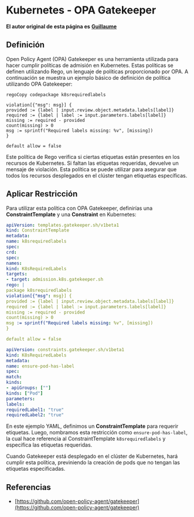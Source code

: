 # Kubernetes - OPA Gatekeeper

**El autor original de esta página es** [**Guillaume**](https://www.linkedin.com/in/guillaume-c-ab4b9a196/en)

## Definición

Open Policy Agent (OPA) Gatekeeper es una herramienta utilizada para hacer cumplir políticas de admisión en Kubernetes. Estas políticas se definen utilizando Rego, un lenguaje de políticas proporcionado por OPA. A continuación se muestra un ejemplo básico de definición de política utilizando OPA Gatekeeper:
```rego
regoCopy codepackage k8srequiredlabels

violation[{"msg": msg}] {
provided := {label | input.review.object.metadata.labels[label]}
required := {label | label := input.parameters.labels[label]}
missing := required - provided
count(missing) > 0
msg := sprintf("Required labels missing: %v", [missing])
}

default allow = false
```
Este política de Rego verifica si ciertas etiquetas están presentes en los recursos de Kubernetes. Si faltan las etiquetas requeridas, devuelve un mensaje de violación. Esta política se puede utilizar para asegurar que todos los recursos desplegados en el clúster tengan etiquetas específicas.

## Aplicar Restricción

Para utilizar esta política con OPA Gatekeeper, definirías una **ConstraintTemplate** y una **Constraint** en Kubernetes:
```yaml
apiVersion: templates.gatekeeper.sh/v1beta1
kind: ConstraintTemplate
metadata:
name: k8srequiredlabels
spec:
crd:
spec:
names:
kind: K8sRequiredLabels
targets:
- target: admission.k8s.gatekeeper.sh
rego: |
package k8srequiredlabels
violation[{"msg": msg}] {
provided := {label | input.review.object.metadata.labels[label]}
required := {label | label := input.parameters.labels[label]}
missing := required - provided
count(missing) > 0
msg := sprintf("Required labels missing: %v", [missing])
}

default allow = false
```

```yaml
apiVersion: constraints.gatekeeper.sh/v1beta1
kind: K8sRequiredLabels
metadata:
name: ensure-pod-has-label
spec:
match:
kinds:
- apiGroups: [""]
kinds: ["Pod"]
parameters:
labels:
requiredLabel1: "true"
requiredLabel2: "true"
```
En este ejemplo YAML, definimos un **ConstraintTemplate** para requerir etiquetas. Luego, nombramos esta restricción como `ensure-pod-has-label`, la cual hace referencia al ConstraintTemplate `k8srequiredlabels` y especifica las etiquetas requeridas.

Cuando Gatekeeper está desplegado en el clúster de Kubernetes, hará cumplir esta política, previniendo la creación de pods que no tengan las etiquetas especificadas.

## Referencias

* [https://github.com/open-policy-agent/gatekeeper](https://github.com/open-policy-agent/gatekeeper)
